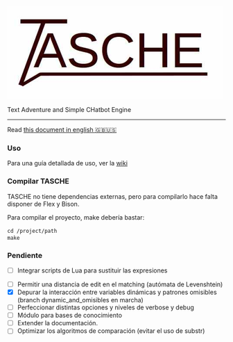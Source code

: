 ![TASCHE](logo.jpg)

Text Adventure and Simple CHatbot Engine

***
Read [this document in english :gb::us:](README.md)

### Uso
Para una guía detallada de uso, ver la [wiki](https://github.com/MiguelMJ/TASCHE/wiki)

### Compilar TASCHE
TASCHE no tiene dependencias externas, pero para compilarlo hace falta disponer de Flex y Bison.

Para compilar el proyecto, make debería bastar:

```
cd /project/path
make
```

### Pendiente

* [ ] Integrar scripts de Lua para sustituir las expresiones

- [ ] Permitir una distancia de edit en el matching (autómata de Levenshtein)
- [x] Depurar la interacción entre variables dinámicas y patrones omisibles (branch dynamic_and_omisibles en marcha)
- [ ] Perfeccionar distintas opciones y niveles de verbose y debug
- [ ] Módulo para bases de conocimiento
- [ ] Extender la documentación.
- [ ] Optimizar los algoritmos de comparación (evitar el uso de substr)

